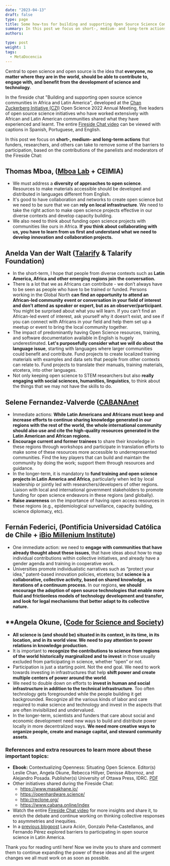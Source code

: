 ```yaml
---
date: "2023-04-13"
draft: false
type: page
title: Some how-tos for building and supporting Open Source Science Communities in Africa and Latin America
summary: In this post we focus on short-, medium- and long-term actions that funders, researchers, and others can take to remove some of the barriers to participation, based on the contributions of the panelists and moderators of the Fireside Chat developed at the CZI Open Science 2022 Annual Meeting.
authors: 

type: post
weight: 1
tags: 
  - MetaDocencia
---
```



Central to open science and open source is the idea that **everyone, no matter where they are in the world, should be able to contribute to, engage with, and benefit from the development of science and technology**. 

In the fireside chat "Building and supporting open source science communities in Africa and Latin America", developed at the [Chan Zuckerberg Initiative (CZI)](https://chanzuckerberg.com/) Open Science 2022 Annual Meeting, five leaders of open source science initiatives who have worked extensively with African and Latin American communities shared what they have experienced and learnt. The entire [Fireside Chat video](https://fast.wistia.com/embed/channel/g4orlbms5g?wchannelid=g4orlbms5g&wmediaid=v0er0tmgdi) can be viewed with captions in Spanish, Portuguese, and English.

In this post we focus on **short-, medium- and long-term actions** that funders, researchers, and others can take to remove some of the barriers to participation, based on the contributions of the panelists and moderators of the Fireside Chat:

## **Thomas Mboa, ([Mboa Lab](https://website-mboalab.vercel.app/) + CEIMIA)**

- We must address a **diversity of approaches to open science**. Resources to make materials accessible should be developed and distributed in languages different from English.
- It's good to have collaboration and networks to create open science but we need to be sure that we can **rely on local infrastructure**. We need to take the right action to make open science projects effective in our diverse contexts and develop capacity building.
- We also need to think about funding open science projects with communities like ours in Africa. **If you think about collaborating with us, you have to learn from us first and understand what we need to develop innovation and collaboration projects.**
 
## **Anelda Van der Walt ([Talarify](https://www.talarify.co.za/) & Talarify Foundation)**

- In the short-term, I hope that people from diverse contexts such as **Latin America, Africa and other emerging regions join the conversation.**
- There is a lot that we as Africans can contribute - we don’t always have to be seen as people who have to be trained or funded. Persons working in the Global North **can find an opportunity to attend an African-led community event or conversation in your field of interest and don’t attend as speaker or expert, but as an observer/participant**. You might be surprised about what you will learn. If you can’t find an African-led event of interest, ask yourself why it doesn’t exist, and see if you can connect with Africans in your field and help them set up a meetup or event to bring the local community together.
- The impact of predominantly having Open Science resources, training, and software documentation available in English is hugely underestimated. **Let's purposefully consider what we will do about the language issue**, starting with languages where larger communities could benefit and contribute. Fund projects to create localized training materials with examples and data sets that people from other contexts can relate to. Fund projects to translate their manuals, training materials, etcetera, into other languages.
- Not only keeping open science to STEM researchers but also **really engaging with social sciences, humanities, linguistics**, to think about the things that we may not have the skills to do. 

## **Selene Fernandez-Valverde ([CABANAnet](https://www.cabana.online/index)** 

- Immediate actions: **While Latin Americans and Africans must keep and increase efforts to continue sharing knowledge generated in our regions with the rest of the world, the whole international community should also use and cite the high-quality resources generated in the Latin American and African regions.**
- **Encourage current and former trainees** to share their knowledge in these regions through workshops and participate in translation efforts to make some of these resources more accessible to underrepresented communities. Find the key players that can build and maintain the community by doing the work; support them through resources and guidance. 
- In the longer-term, it is mandatory to **fund training and open science projects in Latin America and Africa**, particularly when led by local leadership or jointly led with researchers/developers of other regions. Liaison with local and international government stakeholders to promote funding for open science endeavors in these regions (and globally). 
- **Raise awareness** on the importance of having open access resources in these regions (e.g., epidemiological surveillance, capacity building, science diplomacy, etc).

## **Fernán Federici, (Pontificia Universidad Católica de Chile + [iBio Millenium Institute](https://www.ibio.cl/en/))**

- One immediate action: we need to **engage with communities that have already thought about these issues**, that have ideas about how to map individual contributions within collective initiatives, and already have a gender agenda and training in cooperative work.
- Universities promote individualistic narratives such as “protect your idea,” patent-based innovation policies, etcetera; but **science is a collaborative, collective activity, based on shared knowledge, as iterations of a continuum process.** In our regions, **we should encourage the adoption of open source technologies that enable more fluid and frictionless models of technology development and transfer, and look for legal mechanisms that better adapt to its collective nature.**

## **Angela Okune, ([Code for Science and Society](https://www.codeforsociety.org/))

- **All science is (and should be) situated in its context, in its time, in its location, and in its world view. We need to pay attention to power relations in knowledge production.**
- It is important to **recognize the contributions to science from regions of the world historically marginalized and to invest** in those usually excluded from participating in science, whether “open” or not.
- Participation is just a starting point. Not the end goal. We need to work towards investing in infrastructures that help **shift power and create multiple centers of power around the world**.
- We need to double down on efforts to **invest in human and social infrastructure in addition to the technical infrastructure**. Too often technology gets foregrounded while the people building it get backgrounded. Recognize all the various kinds of labor and care required to make science and technology and invest in the aspects that are often invisibilized and undervalued.
- In the longer-term, scientists and funders that care about social and economic development need new ways to build and distribute power locally in more decentralized ways. **We need more creative ways to organize people, create and manage capital, and steward community assets**. 


### References and extra resources to learn more about these important topics:
- **Ebook:** Contextualizing Openness: Situating Open Science. Editor(s) Leslie Chan, Angela Okune, Rebecca Hillyer, Denisse Albornoz, and Alejandro Posada. Publisher(s) University of Ottawa Press, IDRC. [PDF](https://idl-bnc-idrc.dspacedirect.org/bitstream/handle/10625/58201/contextualizing.pdf?sequence=2&isAllowed=y)
- Other initiatives shared during the Fireside Chat: 
  - https://www.masakhane.io/ 
  - https://openhardware.science/ 
  - http://reclone.org/ 
  - https://www.cabana.online/index 
- Watch the entire [Fireside Chat video](https://fast.wistia.com/embed/channel/g4orlbms5g?wchannelid=g4orlbms5g&wmediaid=v0er0tmgdi) for more insights and share it, to enrich the debate and continue working on thinking collective responses to asymmetries and inequities.
- In a [previous blogpost](https://www.metadocencia.org/en/post/open-science-latin-america) Laura Ación, Gonzalo Peña-Castellanos, and Fernando Pérez explored barriers to participating in open source science in Latin America. 

Thank you for reading until here! Now we invite you to share and comment them to continue expanding the power of these ideas and all the urgent changes we all must work on as soon as possible.
